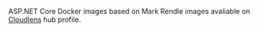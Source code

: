 ASP.NET Core Docker images based on Mark Rendle images avaliable on [Cloudlens](https://hub.docker.com/u/cloudlens/) hub profile.

